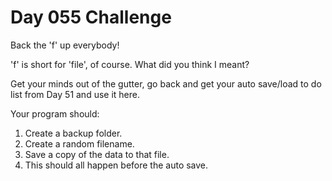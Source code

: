 # Day 055 Challenge

Back the 'f' up everybody!

'f' is short for 'file', of course. What did you think I meant?

Get your minds out of the gutter, go back and get your auto save/load to do list from Day 51 and use it here.

Your program should:

1. Create a backup folder.
1. Create a random filename.
1. Save a copy of the data to that file.
1. This should all happen before the auto save.
